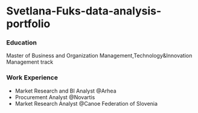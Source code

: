 # Svetlana-Fuks-data-analysis-portfolio

### Education 
Master of Business and Organization Management,Technology&Innovation Management track

### Work Experience
- Market Research and BI Analyst @Arhea
- Procurement Analyst @Novartis
- Market Research Analyst @Canoe Federation of Slovenia

